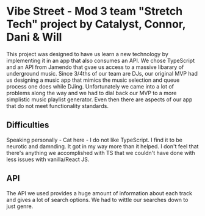 # Vibe Street - Mod 3 team "Stretch Tech" project by Catalyst, Connor, Dani & Will

This project was designed to have us learn a new technology by implementing it in an app that also consumes an API. We chose TypeScript and an API from Jamendo that gvae us access to a massive libarary of underground music. Since 3/4ths of our team are DJs, our original MVP had us designing a music app that mimics the music selection and queue process one does while DJing. Unfortunately we came into a lot of problems along the way and we had to dial back our MVP to a more simplistic music playlist generator. Even then there are aspects of our app that do not meet functionality standards.

## Difficulties
Speaking personally - Cat here - I do not like TypeScript. I find it to be neurotic and damnding. It got in my way more than it helped. I don't feel that there's anything we accomplished with TS that we couldn't have done with less issues with vanilla/React JS.

## API
The API we used provides a huge amount of information about each track and gives a lot of search options. We had to wittle our searches down to just genre.
